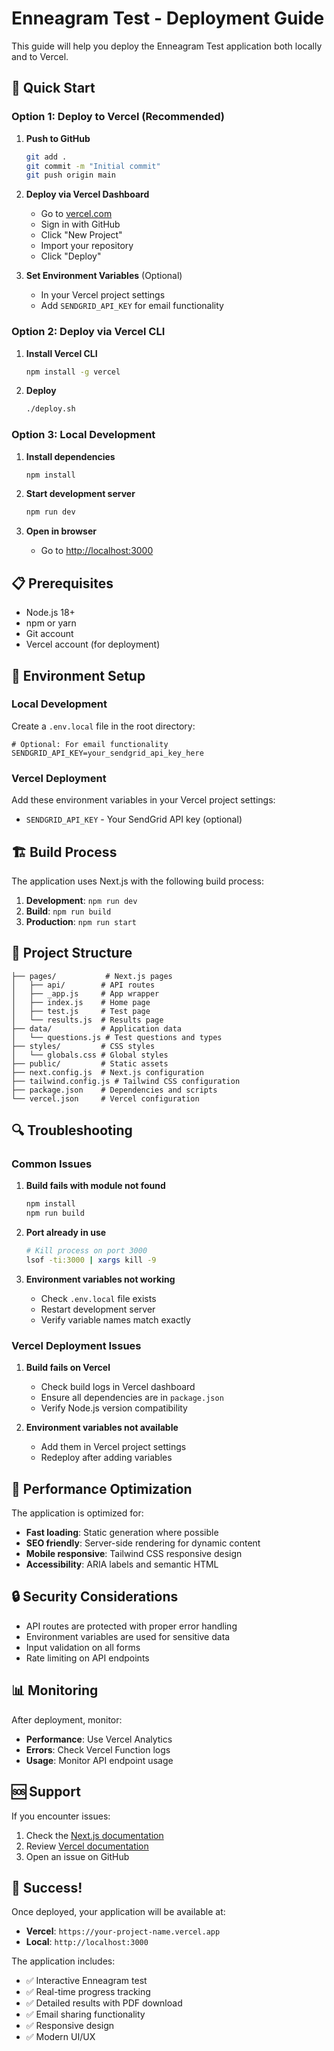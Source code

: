 # Enneagram Test - Deployment Guide

This guide will help you deploy the Enneagram Test application both locally and to Vercel.

## 🚀 Quick Start

### Option 1: Deploy to Vercel (Recommended)

1. **Push to GitHub**
   ```bash
   git add .
   git commit -m "Initial commit"
   git push origin main
   ```

2. **Deploy via Vercel Dashboard**
   - Go to [vercel.com](https://vercel.com)
   - Sign in with GitHub
   - Click "New Project"
   - Import your repository
   - Click "Deploy"

3. **Set Environment Variables** (Optional)
   - In your Vercel project settings
   - Add `SENDGRID_API_KEY` for email functionality

### Option 2: Deploy via Vercel CLI

1. **Install Vercel CLI**
   ```bash
   npm install -g vercel
   ```

2. **Deploy**
   ```bash
   ./deploy.sh
   ```

### Option 3: Local Development

1. **Install dependencies**
   ```bash
   npm install
   ```

2. **Start development server**
   ```bash
   npm run dev
   ```

3. **Open in browser**
   - Go to [http://localhost:3000](http://localhost:3000)

## 📋 Prerequisites

- Node.js 18+ 
- npm or yarn
- Git account
- Vercel account (for deployment)

## 🔧 Environment Setup

### Local Development

Create a `.env.local` file in the root directory:

```env
# Optional: For email functionality
SENDGRID_API_KEY=your_sendgrid_api_key_here
```

### Vercel Deployment

Add these environment variables in your Vercel project settings:

- `SENDGRID_API_KEY` - Your SendGrid API key (optional)

## 🏗️ Build Process

The application uses Next.js with the following build process:

1. **Development**: `npm run dev`
2. **Build**: `npm run build`
3. **Production**: `npm run start`

## 📁 Project Structure

```
├── pages/           # Next.js pages
│   ├── api/        # API routes
│   ├── _app.js     # App wrapper
│   ├── index.js    # Home page
│   ├── test.js     # Test page
│   └── results.js  # Results page
├── data/           # Application data
│   └── questions.js # Test questions and types
├── styles/         # CSS styles
│   └── globals.css # Global styles
├── public/         # Static assets
├── next.config.js  # Next.js configuration
├── tailwind.config.js # Tailwind CSS configuration
├── package.json    # Dependencies and scripts
└── vercel.json     # Vercel configuration
```

## 🔍 Troubleshooting

### Common Issues

1. **Build fails with module not found**
   ```bash
   npm install
   npm run build
   ```

2. **Port already in use**
   ```bash
   # Kill process on port 3000
   lsof -ti:3000 | xargs kill -9
   ```

3. **Environment variables not working**
   - Check `.env.local` file exists
   - Restart development server
   - Verify variable names match exactly

### Vercel Deployment Issues

1. **Build fails on Vercel**
   - Check build logs in Vercel dashboard
   - Ensure all dependencies are in `package.json`
   - Verify Node.js version compatibility

2. **Environment variables not available**
   - Add them in Vercel project settings
   - Redeploy after adding variables

## 🎯 Performance Optimization

The application is optimized for:

- **Fast loading**: Static generation where possible
- **SEO friendly**: Server-side rendering for dynamic content
- **Mobile responsive**: Tailwind CSS responsive design
- **Accessibility**: ARIA labels and semantic HTML

## 🔒 Security Considerations

- API routes are protected with proper error handling
- Environment variables are used for sensitive data
- Input validation on all forms
- Rate limiting on API endpoints

## 📊 Monitoring

After deployment, monitor:

- **Performance**: Use Vercel Analytics
- **Errors**: Check Vercel Function logs
- **Usage**: Monitor API endpoint usage

## 🆘 Support

If you encounter issues:

1. Check the [Next.js documentation](https://nextjs.org/docs)
2. Review [Vercel documentation](https://vercel.com/docs)
3. Open an issue on GitHub

## 🎉 Success!

Once deployed, your application will be available at:
- **Vercel**: `https://your-project-name.vercel.app`
- **Local**: `http://localhost:3000`

The application includes:
- ✅ Interactive Enneagram test
- ✅ Real-time progress tracking
- ✅ Detailed results with PDF download
- ✅ Email sharing functionality
- ✅ Responsive design
- ✅ Modern UI/UX 